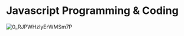 # Javascript Programming & Coding
![0_RJPWHzlyErWMSm7P](https://user-images.githubusercontent.com/15065451/168490350-bfb79403-5a2f-4fb2-b441-fef819ecb8f9.jpg)
